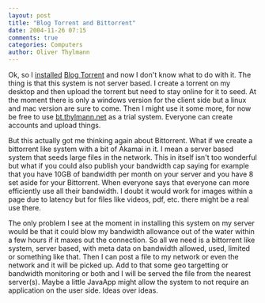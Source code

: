 ```yaml
---
layout: post
title: "Blog Torrent and Bittorrent"
date: 2004-11-26 07:15
comments: true
categories: Computers
author: Oliver Thylmann
---
```



Ok, so I [installed](http://bt.thylmann.net) [Blog Torrent](http://blogtorrent.com/) and now I don't know what to do with it. The thing is that this system is not server based. I create a torrent on my desktop and then upload the torrent but need to stay online for it to seed. At the moment there is only a windows version for the client side but a linux and mac version are sure to come. Then I might use it some more, for now be free to use [bt.thylmann.net](http://bt.thylmann.net) as a trial system. Everyone can create accounts and upload things. 

But this actually got me thinking again about Bittorrent. What if we create a bittorrent like system with a bit of Akamai in it. I mean a server based system that seeds large files in the network. This in itself isn't too wonderful but what if you could also publish your bandwidth cap saying for example that you have 10GB of bandwidth per month on your server and you have 8 set aside for your Bittorrent. When everyone says that everyone can more efficiently use all their bandwidth. I doubt it would work for images within a page due to latency but for files like videos, pdf, etc. there might be a real use there. 

The only problem I see at the moment in installing this system on my server would be that it could blow my bandwidth allowance out of the water within a few hours if it maxes out the connection. So all we need is a bittorrent like system, server based, with meta data on bandwidth allowed, used, limited or something like that. Then I can post a file to my network or even the network and it will be picked up. Add to that some geo targetting or bandwidth monitoring or both and I will be served the file from the nearest server(s). Maybe a little JavaApp might allow the system to not require an application on the user side. Ideas over ideas.


